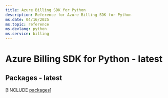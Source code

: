 ```yaml
---
title: Azure Billing SDK for Python
description: Reference for Azure Billing SDK for Python
ms.date: 04/16/2025
ms.topic: reference
ms.devlang: python
ms.service: billing
---
```

# Azure Billing SDK for Python - latest
## Packages - latest
[!INCLUDE [packages](billing-index.md)]